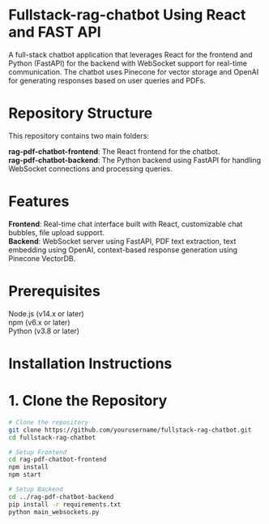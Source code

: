 # Fullstack-rag-chatbot Using React and FAST API

A full-stack chatbot application that leverages React for the frontend and Python (FastAPI) for the backend with WebSocket support for real-time communication. The chatbot uses Pinecone for vector storage and OpenAI for generating responses based on user queries and PDFs.

# Repository Structure

This repository contains two main folders:

**rag-pdf-chatbot-frontend**: The React frontend for the chatbot.<br>
**rag-pdf-chatbot-backend**: The Python backend using FastAPI for handling WebSocket connections and processing queries.

# Features
**Frontend**: Real-time chat interface built with React, customizable chat bubbles, file upload support. <br>
**Backend**: WebSocket server using FastAPI, PDF text extraction, text embedding using OpenAI, context-based response generation using Pinecone VectorDB.

# Prerequisites

Node.js (v14.x or later) <br>
npm (v6.x or later) <br>
Python (v3.8 or later) <br>

# Installation Instructions

# 1. Clone the Repository

```bash
# Clone the repository
git clone https://github.com/yourusername/fullstack-rag-chatbot.git
cd fullstack-rag-chatbot

# Setup Frontend
cd rag-pdf-chatbot-frontend
npm install
npm start

# Setup Backend
cd ../rag-pdf-chatbot-backend
pip install -r requirements.txt
python main_websockets.py

